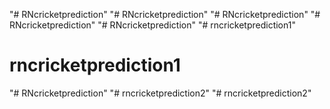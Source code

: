 "# RNcricketprediction" 
"# RNcricketprediction" 
"# RNcricketprediction" 
"# RNcricketprediction" 
"# RNcricketprediction" 
"# rncricketprediction1" 
# rncricketprediction1
"# RNcricketprediction" 
"# rncricketprediction2" 
"# rncricketprediction2" 
